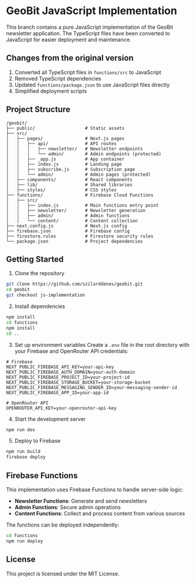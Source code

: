 # GeoBit JavaScript Implementation

This branch contains a pure JavaScript implementation of the GeoBit newsletter application. The TypeScript files have been converted to JavaScript for easier deployment and maintenance.

## Changes from the original version

1. Converted all TypeScript files in `functions/src` to JavaScript
2. Removed TypeScript dependencies
3. Updated `functions/package.json` to use JavaScript files directly
4. Simplified deployment scripts

## Project Structure

```
/geobit/
├── public/                   # Static assets
├── src/
│   ├── pages/                # Next.js pages
│   │   ├── api/              # API routes
│   │   │   ├── newsletter/   # Newsletter endpoints
│   │   │   └── admin/        # Admin endpoints (protected)
│   │   ├── _app.js           # App container
│   │   ├── index.js          # Landing page
│   │   ├── subscribe.js      # Subscription page
│   │   └── admin/            # Admin pages (protected)
│   ├── components/           # React components
│   ├── lib/                  # Shared libraries
│   ├── styles/               # CSS styles
├── functions/                # Firebase Cloud Functions
│   ├── src/
│   │   ├── index.js          # Main functions entry point
│   │   ├── newsletter/       # Newsletter generation
│   │   ├── admin/            # Admin functions
│   │   └── content/          # Content collection
├── next.config.js            # Next.js config
├── firebase.json             # Firebase config
├── firestore.rules           # Firestore security rules
└── package.json              # Project dependencies
```

## Getting Started

1. Clone the repository
```bash
git clone https://github.com/szilarddenes/geobit.git
cd geobit
git checkout js-implementation
```

2. Install dependencies
```bash
npm install
cd functions
npm install
cd ..
```

3. Set up environment variables
Create a `.env` file in the root directory with your Firebase and OpenRouter API credentials:

```
# Firebase
NEXT_PUBLIC_FIREBASE_API_KEY=your-api-key
NEXT_PUBLIC_FIREBASE_AUTH_DOMAIN=your-auth-domain
NEXT_PUBLIC_FIREBASE_PROJECT_ID=your-project-id
NEXT_PUBLIC_FIREBASE_STORAGE_BUCKET=your-storage-bucket
NEXT_PUBLIC_FIREBASE_MESSAGING_SENDER_ID=your-messaging-sender-id
NEXT_PUBLIC_FIREBASE_APP_ID=your-app-id

# OpenRouter API
OPENROUTER_API_KEY=your-openrouter-api-key
```

4. Start the development server
```bash
npm run dev
```

5. Deploy to Firebase
```bash
npm run build
firebase deploy
```

## Firebase Functions

This implementation uses Firebase Functions to handle server-side logic:

- **Newsletter Functions**: Generate and send newsletters
- **Admin Functions**: Secure admin operations
- **Content Functions**: Collect and process content from various sources

The functions can be deployed independently:

```bash
cd functions
npm run deploy
```

## License

This project is licensed under the MIT License.
